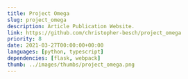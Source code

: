 ```yaml
---
title: Project Omega
slug: project_omega
description: Article Publication Website.
link: https://github.com/christopher-besch/project_omega
priority: 8
date: 2021-03-27T00:00:00+00:00
languages: [python, typescript]
dependencies: [flask, webpack]
thumb: ../images/thumbs/project_omega.png
---
```


